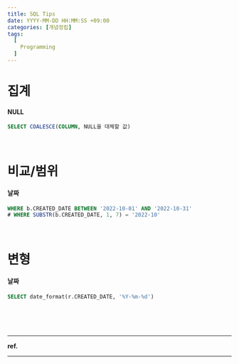 ```yaml
---
title: SQL Tips
date: YYYY-MM-DD HH:MM:SS +09:00
categories: [개념정립]
tags:
  [
    Programming
  ]
---
```


# 집계

#### NULL

```sql
SELECT COALESCE(COLUMN, NULL을 대체할 값)
```

<br/>

# 비교/범위

#### 날짜

```sql
WHERE b.CREATED_DATE BETWEEN '2022-10-01' AND '2022-10-31'
# WHERE SUBSTR(b.CREATED_DATE, 1, 7) = '2022-10'
```

<br/>

# 변형

#### 날짜

```sql
SELECT date_format(r.CREATED_DATE, '%Y-%m-%d')
```

<br/>
<br/>
<br/>

<hr/>

**ref.**<br/>

<hr/>